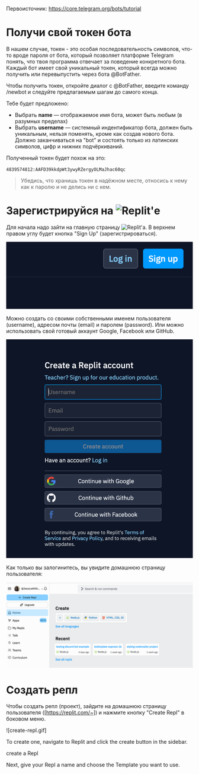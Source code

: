 Первоисточник: https://core.telegram.org/bots/tutorial

# Получи свой токен бота

В нашем случае, токен - это особая последовательность символов, что-то вроде пароля от бота, который позволяет платформе Telegram понять, что твоя программа отвечает за поведение конкретного бота. Каждый бот имеет свой уникальный токен, который всегда можно получить или перевыпустить через бота @BotFather.

Чтобы получить токен, откройте диалог с @BotFather, введите команду /newbot и следуйте предлагаемым шагам до самого конца.

Тебе будет предложено:

 - Выбрать **name** — отображаемое имя бота, может быть любым (в разумных пределах)
 - Выбрать **username** — системный индентификатор бота, должен быть уникальным, нельзя поменять, кроме как создав нового бота. Должно заканчиваться на "bot" и состоять только из латинских символов, цифр и нижних подчёркиваний.

Полученный токен будет похож на это:
```
4839574812:AAFD39kkdpWt3ywyRZergyOLMaJhac60qc
```

> Убедись, что хранишь токен в надёжном месте, относись к нему как к паролю и не делись ни с кем.

# Зарегистрируйся на ![Replit'е](https://replit.com)
Для начала надо зайти на главную страницу ![Replit'а](https://replit.com). В верхнем правом углу будет кнопка "Sign Up" (зарегистрироваться).

![](signup.png)

Можно создать со своими собственными именем пользователя (username), адресом почты (email) и паролем (password). Или можно использовать свой готовый аккаунт Google, Facebook или GitHub.

![](signup2.png)

Как только вы залогинитесь, вы увидите домашнюю страницу пользователя:

![](signup3.png)

# Создать репл

Чтобы создать репл (проект), зайдите на домашнюю страницу пользователя ([https://replit.com/~]) и нажмите кнопку "Сreate Repl" в боковом меню.

![create-repl.gif]

To create one, navigate to Replit and click the create button in the sidebar.

create a Repl

Next, give your Repl a name and choose the Template you want to use. 
